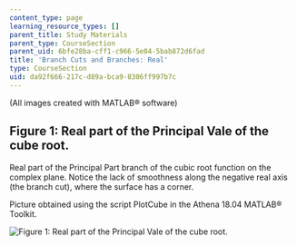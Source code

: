 ```yaml
---
content_type: page
learning_resource_types: []
parent_title: Study Materials
parent_type: CourseSection
parent_uid: 6bfe28ba-cff1-c966-5e04-5bab872d6fad
title: 'Branch Cuts and Branches: Real'
type: CourseSection
uid: da92f666-217c-d89a-bca9-8306ff997b7c
---
```


(All images created with MATLAB® software)

Figure 1: Real part of the Principal Vale of the cube root.
-----------------------------------------------------------

Real part of the Principal Part branch of the cubic root function on the complex plane. Notice the lack of smoothness along the negative real axis (the branch cut), where the surface has a corner.

Picture obtained using the script PlotCube in the Athena 18.04 MATLAB® Toolkit.

![Figure 1: Real part of the Principal Vale of the cube root.](/courses/mathematics/18-04-complex-variables-with-applications-fall-1999/study-materials/ReCubeRootPVH.GIF)